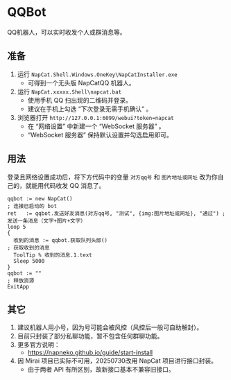 # QQBot
QQ机器人，可以实时收发个人或群消息等。


## 准备
1. 运行 `NapCat.Shell.Windows.OneKey\NapCatInstaller.exe`
	- 可得到一个无头版 NapCatQQ 机器人。
2. 运行 `NapCat.xxxxx.Shell\napcat.bat`
   	- 使用手机 QQ 扫出现的二维码并登录。
	- 建议在手机上勾选 “下次登录无需手机确认” 。
3. 浏览器打开 `http://127.0.0.1:6099/webui?token=napcat`
	- 在 “网络设置” 中新建一个 “WebSocket 服务器” 。
	- “WebSocket 服务器” 保持默认设置并勾选启用即可。


## 用法
登录且网络设置成功后，将下方代码中的变量 `对方qq号` 和 `图片地址或网址` 改为你自己的，就能用代码收发 QQ 消息了。
```AutoHotkey
qqbot := new NapCat()                                                       ; 连接已启动的 bot
ret   := qqbot.发送好友消息(对方qq号, "测试", {img:图片地址或网址}, "通过") ; 发送一条消息（文字+图片+文字）
loop 5
{
  收到的消息 := qqbot.获取队列头部()                                        ; 获取收到的消息
  ToolTip % 收到的消息.1.text
  Sleep 5000
}
qqbot := ""                                                                 ; 释放资源
ExitApp
```


## 其它
1. 建议机器人用小号，因为号可能会被风控（风控后一般可自助解封）。
2. 目前只封装了部分私聊功能，暂不包含任何群聊功能。
3. 更多官方说明：
	- https://napneko.github.io/guide/start-install
4. 因 Mirai 项目已实际不可用，20250730改用 NapCat 项目进行接口封装。
	- 由于两者 API 有所区别，故新接口基本不兼容旧接口。

